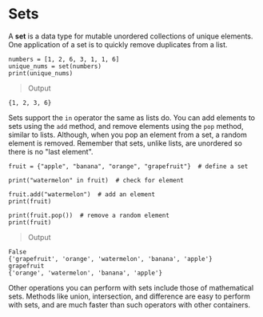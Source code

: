 # Sets

A **set** is a data type for mutable unordered collections of unique elements. One application of a set is to quickly remove duplicates from a list.

```
numbers = [1, 2, 6, 3, 1, 1, 6]
unique_nums = set(numbers)
print(unique_nums)
```

> Output

```
{1, 2, 3, 6}
```

Sets support the `in` operator the same as lists do. You can add elements to sets using the `add` method, and remove elements using the `pop` method, similar to lists. Although, when you pop an element from a set, a random element is removed. Remember that sets, unlike lists, are unordered so there is no "last element".

```
fruit = {"apple", "banana", "orange", "grapefruit"}  # define a set

print("watermelon" in fruit)  # check for element

fruit.add("watermelon")  # add an element
print(fruit)

print(fruit.pop())  # remove a random element
print(fruit)
```

> Output

```
False
{'grapefruit', 'orange', 'watermelon', 'banana', 'apple'}
grapefruit
{'orange', 'watermelon', 'banana', 'apple'}
```

Other operations you can perform with sets include those of mathematical sets. Methods like union, intersection, and difference are easy to perform with sets, and are much faster than such operators with other containers.

